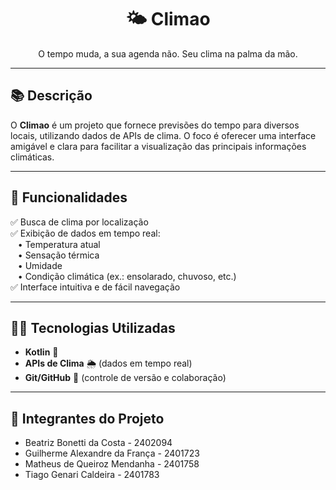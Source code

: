<h1 align="center">🌤️ Climao</h1>

<p align="center">
  O tempo muda, a sua agenda não. Seu clima na palma da mão.
</p>

---

## 📚 Descrição

O **Climao** é um projeto que fornece previsões do tempo para diversos locais, utilizando dados de APIs de clima. O foco é oferecer uma interface amigável e clara para facilitar a visualização das principais informações climáticas.

---

## 🚀 Funcionalidades

✅ Busca de clima por localização  
✅ Exibição de dados em tempo real:  
&nbsp;&nbsp;&nbsp;• Temperatura atual  
&nbsp;&nbsp;&nbsp;• Sensação térmica  
&nbsp;&nbsp;&nbsp;• Umidade  
&nbsp;&nbsp;&nbsp;• Condição climática (ex.: ensolarado, chuvoso, etc.)  
✅ Interface intuitiva e de fácil navegação

---

## 👨‍💻 Tecnologias Utilizadas

- **Kotlin** 📱
- **APIs de Clima** 🌦️ (dados em tempo real)
- **Git/GitHub** 🌟 (controle de versão e colaboração)

---

## 👥 Integrantes do Projeto
- Beatriz Bonetti da Costa - 2402094
- Guilherme Alexandre da França -	2401723
- Matheus de Queiroz Mendanha -	2401758
- Tiago Genari Caldeira -	2401783
